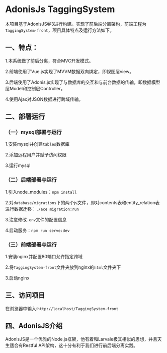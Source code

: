 # AdonisJs TaggingSystem
本项目基于AdonisJS@3进行构建。实现了前后端分离架构，前端工程为`TaggingSystem-front`，项目具体特点及运行方法如下。

## 一、特点：
1.本系统做了前后分离，符合MVC开发模式。

2.前端使用了Vue.js实现了MVVM数据双向绑定，即视图层view。

3.后端使用了Adonis.js实现了与数据库的交互和与前台数据的传输，即数据模型层Model和控制层Controller。

4.使用Ajax对JSON数据进行跨域传输。

## 二、部署运行
### （一）mysql部署与运行
1.安装mysql并创建`tables`数据库

2.添加远程用户并赋予访问权限

3.运行mysql
### （二）后端部署与运行
1.引入node_modules：`npm install`

2.对`database/migrations`下的两个js文件，即对contents表和entity_relation表进行数据迁移：`./ace migration:run`

3.注意修改`.env`文件的配置信息

4.启动服务：`npm run serve:dev`

### （三）前端部署与运行
1.安装nginx并配置80端口允许指定跨域

2.将`TaggingSystem-front`文件夹放到nginx的`html`文件夹下

3.启动nginx

## 三、访问项目
在浏览器中输入:`http://localhost/TaggingSystem-front`

## 四、AdonisJS介绍
AdonisJS是一个优雅的Node.js框架，他有着和Larvale极其相似的思想，并且天生适合有Restful API架构，这十分有利于我们进行前后端分离实践。
